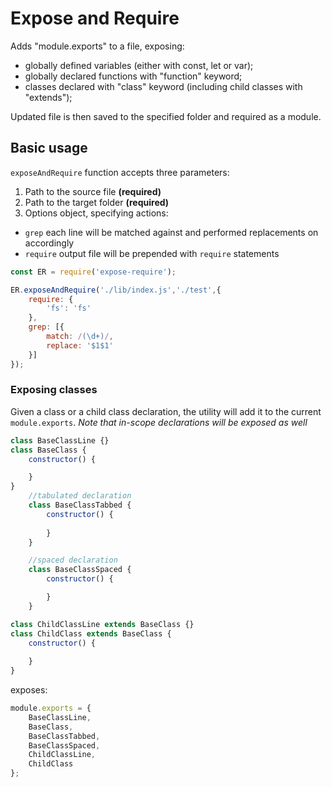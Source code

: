 # Expose and Require
Adds "module.exports" to a file, exposing:

- globally defined variables (either with const, let or var);
- globally declared functions with "function" keyword;
- classes declared with "class" keyword (including child classes with "extends");

Updated file is then saved to the specified folder and required as a module.

## Basic usage

`exposeAndRequire` function accepts three parameters:

1. Path to the source file **(required)**
2. Path to the target folder **(required)**
3. Options object, specifying actions:
  - `grep` each line will be matched against and performed replacements on accordingly
  - `require` output file will be prepended with `require` statements

```node.js
const ER = require('expose-require');

ER.exposeAndRequire('./lib/index.js','./test',{
    require: {
        'fs': 'fs'
    },
    grep: [{
        match: /(\d+)/,
        replace: '$1$1'
    }]
});

```

### Exposing classes

Given a class or a child class declaration,
the utility will add it to the current `module.exports`.
*Note that in-scope declarations will be exposed as well*

```node.js
class BaseClassLine {}
class BaseClass {
    constructor() {

    }
}
    //tabulated declaration
	class BaseClassTabbed {
        constructor() {
            
        }
    }

    //spaced declaration
    class BaseClassSpaced {
        constructor() {

        }
    }

class ChildClassLine extends BaseClass {}
class ChildClass extends BaseClass {
    constructor() {
        
    }
}
```
exposes:
````node.js
module.exports = {
	BaseClassLine,
	BaseClass,
	BaseClassTabbed,
	BaseClassSpaced,
	ChildClassLine,
	ChildClass
};
````